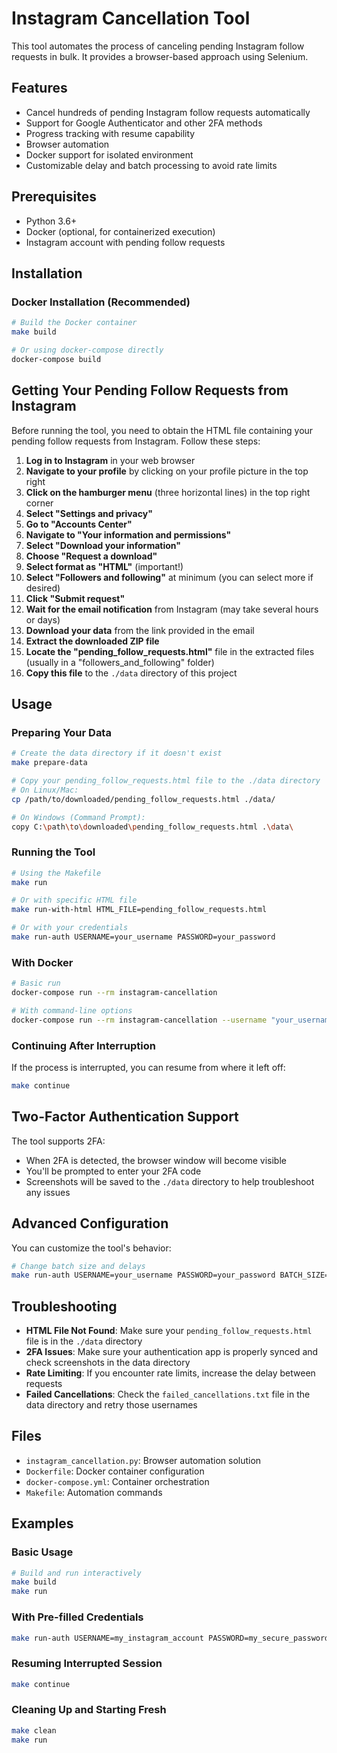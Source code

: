 # Instagram Cancellation Tool

This tool automates the process of canceling pending Instagram follow requests in bulk. It provides a browser-based approach using Selenium.

## Features

- Cancel hundreds of pending Instagram follow requests automatically
- Support for Google Authenticator and other 2FA methods
- Progress tracking with resume capability
- Browser automation
- Docker support for isolated environment
- Customizable delay and batch processing to avoid rate limits

## Prerequisites

- Python 3.6+
- Docker (optional, for containerized execution)
- Instagram account with pending follow requests

## Installation

### Docker Installation (Recommended)

```bash
# Build the Docker container
make build

# Or using docker-compose directly
docker-compose build
```

## Getting Your Pending Follow Requests from Instagram

Before running the tool, you need to obtain the HTML file containing your pending follow requests from Instagram. Follow these steps:

1. **Log in to Instagram** in your web browser
2. **Navigate to your profile** by clicking on your profile picture in the top right
3. **Click on the hamburger menu** (three horizontal lines) in the top right corner
4. **Select "Settings and privacy"**
5. **Go to "Accounts Center"**
6. **Navigate to "Your information and permissions"**
7. **Select "Download your information"**
8. **Choose "Request a download"**
9. **Select format as "HTML"** (important!)
10. **Select "Followers and following"** at minimum (you can select more if desired)
11. **Click "Submit request"**
12. **Wait for the email notification** from Instagram (may take several hours or days)
13. **Download your data** from the link provided in the email
14. **Extract the downloaded ZIP file**
15. **Locate the "pending_follow_requests.html"** file in the extracted files (usually in a "followers_and_following" folder)
16. **Copy this file** to the `./data` directory of this project

## Usage

### Preparing Your Data

```bash
# Create the data directory if it doesn't exist
make prepare-data

# Copy your pending_follow_requests.html file to the ./data directory
# On Linux/Mac:
cp /path/to/downloaded/pending_follow_requests.html ./data/

# On Windows (Command Prompt):
copy C:\path\to\downloaded\pending_follow_requests.html .\data\
```

### Running the Tool

```bash
# Using the Makefile
make run

# Or with specific HTML file
make run-with-html HTML_FILE=pending_follow_requests.html

# Or with your credentials
make run-auth USERNAME=your_username PASSWORD=your_password
```

### With Docker

```bash
# Basic run
docker-compose run --rm instagram-cancellation

# With command-line options
docker-compose run --rm instagram-cancellation --username "your_username" --password "your_password" --batch-size 10
```

### Continuing After Interruption

If the process is interrupted, you can resume from where it left off:

```bash
make continue
```

## Two-Factor Authentication Support

The tool supports 2FA:
- When 2FA is detected, the browser window will become visible
- You'll be prompted to enter your 2FA code
- Screenshots will be saved to the `./data` directory to help troubleshoot any issues

## Advanced Configuration

You can customize the tool's behavior:

```bash
# Change batch size and delays
make run-auth USERNAME=your_username PASSWORD=your_password BATCH_SIZE=15 DELAY_MIN=3 DELAY_MAX=6
```

## Troubleshooting

- **HTML File Not Found**: Make sure your `pending_follow_requests.html` file is in the `./data` directory
- **2FA Issues**: Make sure your authentication app is properly synced and check screenshots in the data directory
- **Rate Limiting**: If you encounter rate limits, increase the delay between requests
- **Failed Cancellations**: Check the `failed_cancellations.txt` file in the data directory and retry those usernames

## Files

- `instagram_cancellation.py`: Browser automation solution
- `Dockerfile`: Docker container configuration
- `docker-compose.yml`: Container orchestration
- `Makefile`: Automation commands

## Examples

### Basic Usage

```bash
# Build and run interactively
make build
make run
```

### With Pre-filled Credentials

```bash
make run-auth USERNAME=my_instagram_account PASSWORD=my_secure_password
```

### Resuming Interrupted Session

```bash
make continue
```

### Cleaning Up and Starting Fresh

```bash
make clean
make run
```